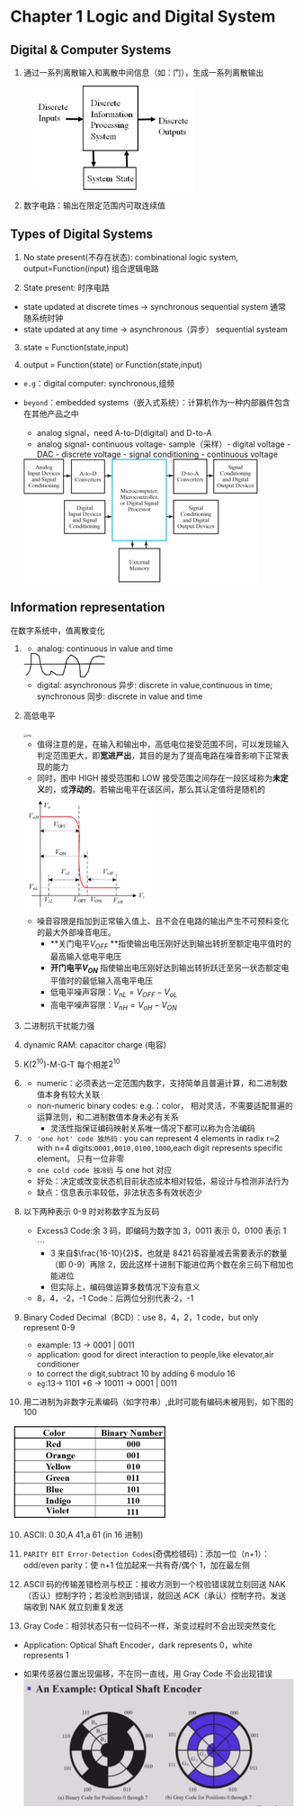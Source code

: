 # Chapter 1 Logic and Digital System

## Digital & Computer Systems

1. 通过一系列离散输入和离散中间信息（如：门），生成一系列离散输出

<figure><img src="image-20240102190721247.png" alt="image-20240102190721247" style="zoom:50%;" /></figure>

2. 数字电路：输出在限定范围内可取连续值

## Types of Digital Systems

1. No state present(不存在状态): combinational logic system, output=Function(input) 组合逻辑电路

2. State present: 时序电路

- state updated at discrete times -> synchronous sequential system 通常随系统时钟
- state updated at any time -> asynchronous（异步） sequential systeam

3. state = Function(state,input)

4. output = Function(state) or Function(state,input)

- `e.g`：digital computer: synchronous,组频

- `beyond`：embedded systems（嵌入式系统）：计算机作为一种内部器件包含在其他产品之中

  - analog signal，need A-to-D(digital) and D-to-A
  - analog signal- continuous voltage- sample（采样）- digital voltage - DAC - discrete voltage - signal conditioning - continuous voltage

  <img src="image-20240102191102098.png" alt="image-20240102191102098" style="zoom:50%;" />

## Information representation

在数字系统中，值离散变化

1. - analog: continuous in value and time

   <img src="image-20240102191540320.png" alt="image-20240102191540320" style="zoom:33%;" />

   - digital: asynchronous 异步: discrete in value,continuous in time; synchronous 同步: discrete in value and time

2. 高低电平

   <img src="https://note.isshikih.top/cour_note/D2QD_DigitalDesign/img/1.png" alt="img" style="zoom: 33%;" />

   - 值得注意的是，在输入和输出中，高低电位接受范围不同，可以发现输入判定范围更大，即**宽进严出**，其目的是为了提高电路在噪音影响下正常表现的能力
   - 同时，图中 HIGH 接受范围和 LOW 接受范围之间存在一段区域称为**未定义**的，或**浮动的**，若输出电平在该区间，那么其认定值将是随机的

   <img src="image-20240104113944978.png" alt="image-20240104113944978" style="zoom:50%;" />

   - 噪音容限是指加到正常输入值上、且不会在电路的输出产生不可预料变化的最大外部噪音电压。
     - **关门电平$V_{OFF}$ **指使输出电压刚好达到输出转折至额定电平值时的最高输入低电平电压
     - **开门电平$V_{ON}$** 指使输出电压刚好达到输出转折跃迁至另一状态额定电平值时的最低输入高电平电压
     - 低电平噪声容限：$V_{nL}=V_{OFF}-V_{oL}$
     - 高电平噪声容限：$V_{nH}=V_{oH}-V_{ON}$

3. 二进制抗干扰能力强

4. dynamic RAM: capacitor charge (电容)

5. K($2^{10}$)-M-G-T 每个相差$2^{10}$

6. - numeric：必须表达一定范围内数字，支持简单且普遍计算，和二进制数值本身有较大关联
   - non-numeric binary codes: e.g.：color， 相对灵活，不需要适配普遍的运算法则，和二进制数值本身未必有关系
     - 灵活性指保证编码映射关系唯一情况下都可以称为合法编码

7. - `'one hot' code 独热码` : you can represent 4 elements in radix r=2 with n=4 digits:`0001,0010,0100,1000`,each digit represents specific element。 只有一位非零
   - `one cold code 独冷码` 与 one hot 对应
   - 好处：决定或改变状态机目前状态成本相对较低，易设计与检测非法行为
   - 缺点：信息表示率较低，非法状态多有效状态少

8. 以下两种表示 0-9 时对称数字互为反码

   - Excess3 Code:余 3 码，即编码为数字加 3，0011 表示 0，0100 表示 1 $\cdots$
     - 3 来自$\frac{16-10}{2}$，也就是 8421 码容量减去需要表示的数量（即 0-9）再除 2，因此这样十进制下能进位两个数在余三码下相加也能进位
     - 但实际上，编码做运算多数情况下没有意义
   - 8，4，-2，-1 Code：后两位分别代表-2，-1

9. Binary Coded Decimal（BCD）：use 8，4，2，1 code，but only represent 0-9

   - example: 13 -> 0001 | 0011
   - application: good for direct interaction to people,like elevator,air conditioner
   - to correct the digit,subtract 10 by adding 6 modulo 16
   - `eg`:13-> 1101 +6 -> 10011 -> 0001 | 0011

10. 用二进制为非数字元素编码（如字符串）,此时可能有编码未被用到，如下图的 100

<img src="image-20240102193213213.png" alt="image-20240102193213213" style="zoom:50%;" />

10. ASCII: 0 30,A 41,a 61 (in 16 进制)

11. `PARITY BIT Error-Detection Codes`(奇偶检错码)：添加一位（n+1）：odd/even parity：使 n+1 位加起来一共有奇/偶个 1，加在最左侧

12. ASCII 码的传输差错检测与校正：接收方测到一个校验错误就立刻回送 NAK（否认）控制字符；若没检测到错误，就回送 ACK（承认）控制字符。发送端收到 NAK 就立刻重复发送

13. Gray Code：相邻状态只有一位码不一样，渐变过程时不会出现突然变化

- Application: Optical Shaft Encoder，dark represents 0，white represents 1

- 如果传感器位置出现偏移，不在同一直线，用 Gray Code 不会出现错误
  <img src="image.png" alt="Alt text" style="zoom:50%;" />
